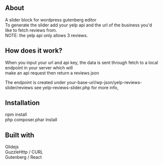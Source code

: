 ## About ##
A slider block for wordpress gutenberg editor  
To generate the slider add your yelp api and the url of the business you'd like to fetch reviews from.  
NOTE: the yelp api only allows 3 reviews.

## How does it work? ## 
When you input your url and api key, the data is sent through fetch to a local endpoint in your server which will   
make an api request then return a reviews json

The endpoint is created under your-base-url/wp-json/yelp-reviews-slider/reviews see yelp-reviews-slider.php for more info,

## Installation ##
npm install  
php composer.phar install 

## Built with ##
Glidejs  
GuzzleHttp / CURL  
Gutenberg / React

